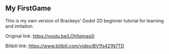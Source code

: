 ## My FirstGame

This is my own version of Brackeys' Godot 2D beginner tutorial for learning and imitation.

Original link: https://youtu.be/LOhfqjmasi0

Bilibili link: https://www.bilibili.com/video/BV1fs421N7TD

